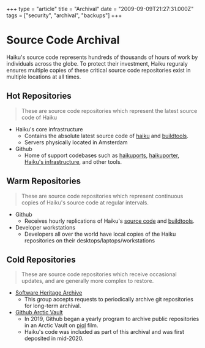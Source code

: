 +++
type = "article"
title = "Archival"
date = "2009-09-09T21:27:31.000Z"
tags = ["security", "archival", "backups"]
+++

# Source Code Archival

Haiku's source code represents hundreds of thousands of hours of work by individuals across the globe.
To protect their investment, Haiku reguraly ensures multiple copies of these critical source code
repositories exist in multiple locations at all times.

## Hot Repositories

> These are source code repositories which represent the latest source code of Haiku

* Haiku's core infrastructure
  * Contains the absolute latest source code of [haiku](https://git.haiku-os.org/haiku/) and [buildtools](https://git.haiku-os.org/buildtools/).
  * Servers physically located in Amsterdam
* Github
  * Home of support codebases such as [haikuports](https://github.com/haikuports/haikuports), [haikuporter](https://github.com/haikuports/haikuporter), [Haiku's infrastructure](https://github.com/haiku/infrastructure), and other tools.

## Warm Repositories

> These are source code repositories which represent continuous copies of Haiku's source code at regular intervals.

* Github
  * Receives hourly replications of Haiku's [source code](https://github.com/haiku/haiku) and [buildtools](https://github.com/haiku/buildtools).
* Developer workstations
  * Developers all over the world have local copies of the Haiku repositories on their desktops/laptops/workstations

## Cold Repositories

> These are source code repositories which receive occasional updates, and are generally more complex to restore.

* [Software Heritage Archive](https://archive.softwareheritage.org/browse/search/?q=https%3A%2F%2Fgithub.com%2Fhaiku%2F)
  * This group accepts requests to periodically archive git repositories for long-term archival.
* [Github Arctic Vault](https://archiveprogram.github.com/)
  * In 2019, Github began a yearly program to archive public repositories in an Arctic Vault on [piql](https://www.piql.com) film.
  * Haiku's code was included as part of this archival and was first deposited in mid-2020.
